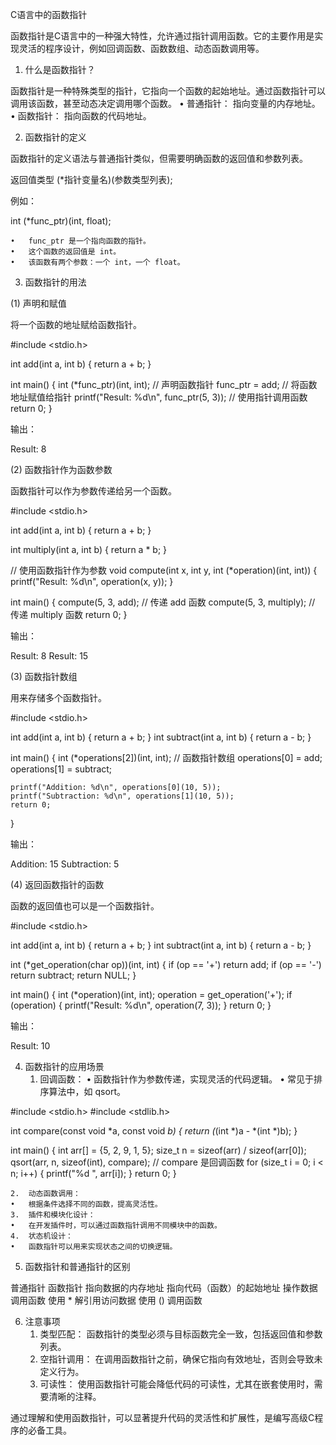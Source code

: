 C语言中的函数指针

函数指针是C语言中的一种强大特性，允许通过指针调用函数。它的主要作用是实现灵活的程序设计，例如回调函数、函数数组、动态函数调用等。

1. 什么是函数指针？

函数指针是一种特殊类型的指针，它指向一个函数的起始地址。通过函数指针可以调用该函数，甚至动态决定调用哪个函数。
	•	普通指针： 指向变量的内存地址。
	•	函数指针： 指向函数的代码地址。

2. 函数指针的定义

函数指针的定义语法与普通指针类似，但需要明确函数的返回值和参数列表。

返回值类型 (*指针变量名)(参数类型列表);

例如：

int (*func_ptr)(int, float);

	•	func_ptr 是一个指向函数的指针。
	•	这个函数的返回值是 int。
	•	该函数有两个参数：一个 int，一个 float。

3. 函数指针的用法

(1) 声明和赋值

将一个函数的地址赋给函数指针。

#include <stdio.h>

int add(int a, int b) {
    return a + b;
}

int main() {
    int (*func_ptr)(int, int); // 声明函数指针
    func_ptr = add;            // 将函数地址赋值给指针
    printf("Result: %d\n", func_ptr(5, 3)); // 使用指针调用函数
    return 0;
}

输出：

Result: 8

(2) 函数指针作为函数参数

函数指针可以作为参数传递给另一个函数。

#include <stdio.h>

int add(int a, int b) {
    return a + b;
}

int multiply(int a, int b) {
    return a * b;
}

// 使用函数指针作为参数
void compute(int x, int y, int (*operation)(int, int)) {
    printf("Result: %d\n", operation(x, y));
}

int main() {
    compute(5, 3, add);        // 传递 add 函数
    compute(5, 3, multiply);   // 传递 multiply 函数
    return 0;
}

输出：

Result: 8
Result: 15

(3) 函数指针数组

用来存储多个函数指针。

#include <stdio.h>

int add(int a, int b) { return a + b; }
int subtract(int a, int b) { return a - b; }

int main() {
    int (*operations[2])(int, int); // 函数指针数组
    operations[0] = add;
    operations[1] = subtract;

    printf("Addition: %d\n", operations[0](10, 5));
    printf("Subtraction: %d\n", operations[1](10, 5));
    return 0;
}

输出：

Addition: 15
Subtraction: 5

(4) 返回函数指针的函数

函数的返回值也可以是一个函数指针。

#include <stdio.h>

int add(int a, int b) { return a + b; }
int subtract(int a, int b) { return a - b; }

int (*get_operation(char op))(int, int) {
    if (op == '+') return add;
    if (op == '-') return subtract;
    return NULL;
}

int main() {
    int (*operation)(int, int);
    operation = get_operation('+');
    if (operation) {
        printf("Result: %d\n", operation(7, 3));
    }
    return 0;
}

输出：

Result: 10

4. 函数指针的应用场景
	1.	回调函数：
	•	函数指针作为参数传递，实现灵活的代码逻辑。
	•	常见于排序算法中，如 qsort。

#include <stdio.h>
#include <stdlib.h>

int compare(const void *a, const void *b) {
    return (*(int *)a - *(int *)b);
}

int main() {
    int arr[] = {5, 2, 9, 1, 5};
    size_t n = sizeof(arr) / sizeof(arr[0]);
    qsort(arr, n, sizeof(int), compare); // compare 是回调函数
    for (size_t i = 0; i < n; i++) {
        printf("%d ", arr[i]);
    }
    return 0;
}


	2.	动态函数调用：
	•	根据条件选择不同的函数，提高灵活性。
	3.	插件和模块化设计：
	•	在开发插件时，可以通过函数指针调用不同模块中的函数。
	4.	状态机设计：
	•	函数指针可以用来实现状态之间的切换逻辑。

5. 函数指针和普通指针的区别

普通指针	函数指针
指向数据的内存地址	指向代码（函数）的起始地址
操作数据	调用函数
使用 * 解引用访问数据	使用 () 调用函数

6. 注意事项
	1.	类型匹配： 函数指针的类型必须与目标函数完全一致，包括返回值和参数列表。
	2.	空指针调用： 在调用函数指针之前，确保它指向有效地址，否则会导致未定义行为。
	3.	可读性： 使用函数指针可能会降低代码的可读性，尤其在嵌套使用时，需要清晰的注释。

通过理解和使用函数指针，可以显著提升代码的灵活性和扩展性，是编写高级C程序的必备工具。